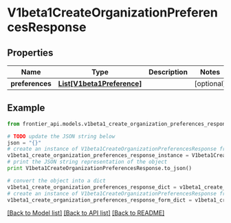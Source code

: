 # V1beta1CreateOrganizationPreferencesResponse


## Properties
Name | Type | Description | Notes
------------ | ------------- | ------------- | -------------
**preferences** | [**List[V1beta1Preference]**](V1beta1Preference.md) |  | [optional] 

## Example

```python
from frontier_api.models.v1beta1_create_organization_preferences_response import V1beta1CreateOrganizationPreferencesResponse

# TODO update the JSON string below
json = "{}"
# create an instance of V1beta1CreateOrganizationPreferencesResponse from a JSON string
v1beta1_create_organization_preferences_response_instance = V1beta1CreateOrganizationPreferencesResponse.from_json(json)
# print the JSON string representation of the object
print V1beta1CreateOrganizationPreferencesResponse.to_json()

# convert the object into a dict
v1beta1_create_organization_preferences_response_dict = v1beta1_create_organization_preferences_response_instance.to_dict()
# create an instance of V1beta1CreateOrganizationPreferencesResponse from a dict
v1beta1_create_organization_preferences_response_form_dict = v1beta1_create_organization_preferences_response.from_dict(v1beta1_create_organization_preferences_response_dict)
```
[[Back to Model list]](../README.md#documentation-for-models) [[Back to API list]](../README.md#documentation-for-api-endpoints) [[Back to README]](../README.md)


